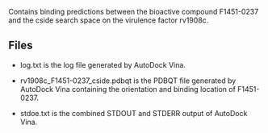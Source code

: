 Contains binding predictions between the bioactive compound F1451-0237 and the cside search space on the virulence factor rv1908c.

## Files

- log.txt is the log file generated by AutoDock Vina.

- rv1908c_F1451-0237_cside.pdbqt is the PDBQT file generated by AutoDock Vina containing the orientation and binding location of F1451-0237.

- stdoe.txt is the combined STDOUT and STDERR output of AutoDock Vina.

